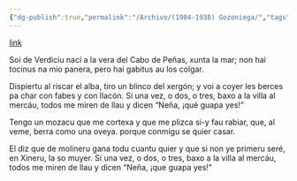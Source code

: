 ```yaml
---
{"dg-publish":true,"permalink":"/Archivo/(1904-1938) Gozoniega/","tags":["#Siglo_20","central","Marcos_del_Torniello","escrito","Avilés","poema","canción"]}
---
```


[link](https://asturies.com/sites/default/files/escritores/marcos_torniello_gozoniega.txt)

Soi de Verdiciu
nací a la vera
del Cabo de Peñas,
xunta la mar;
non hai tocinus
na mio panera,
pero hai gabitus
au los colgar.

Dispiertu al riscar el alba,
tiro un blinco del xergón;
y voi a coyer les berces
pa char con fabes y con llacón.
Si una vez, o dos, o tres,
baxo  a la villa al mercáu,
todos me miren  de llau
y dicen “Neña, ¡qué guapa yes!”

Tengo un mozacu
que me cortexa
y que me plizca
si-y fau rabiar,
que, al veme, berra 
como una oveya.
porque  conmigu
se quier casar.

El diz que de molineru
gana todu cuantu quier
y que si non ye primeru
seré, en Xineru, la so muyer.
Si una vez, o dos, o tres,
baxo  a la villa al mercáu,
todos me miren de llau
y dicen “Neña, ¡que guapa yes!”